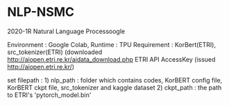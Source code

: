 # NLP-NSMC
2020-1R Natural Language Processoogle 

Environment : Google Colab, Runtime : TPU
Requirement : KorBert(ETRI), src_tokenizer(ETRI) (downloaded http://aiopen.etri.re.kr/aidata_download.php
              ETRI API AccessKey (issued http://aiopen.etri.re.kr/)


set filepath : 1) nlp_path : folder which contains codes, KorBERT config file, KorBERT ckpt file, src_tokenizer and kaggle dataset
               2) ckpt_path : the path to ETRI's 'pytorch_model.bin'  
